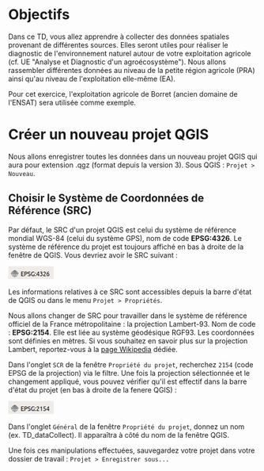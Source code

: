 # Objectifs

Dans ce TD, vous allez apprendre à collecter des données spatiales provenant de différentes sources. Elles seront utiles pour réaliser le diagnostic de l'environnement naturel autour de votre exploitation agricole (cf. UE "Analyse et Diagnostic d'un agroécosystème"). Nous allons rassembler différentes données au niveau de la petite région agricole (PRA) ainsi qu'au niveau de l'exploitation elle-même (EA).

Pour cet exercice, l'exploitation agricole de Borret (ancien domaine de l'ENSAT) sera utilisée comme exemple. 


# Créer un nouveau projet QGIS

Nous allons enregistrer toutes les données dans un nouveau projet QGIS qui aura pour extension .qgz (format depuis la version 3).
Sous QGIS : `Projet > Nouveau`.


## Choisir le Système de Coordonnées de Référence (SRC)

Par défaut, le SRC d'un projet QGIS est celui du système de référence mondial WGS-84 (celui du système GPS), nom de code **EPSG:4326**. Le système de référence du projet est toujours affiché en bas à droite de la fenêtre de QGIS. Vous devriez avoir le SRC suivant : 

![SCR actuel dans QGIS : EPSG:4326](figures/EPSG4326.png)

Les informations relatives à ce SRC sont accessibles depuis la barre d'état de QGIS ou dans le menu `Projet > Propriétés`.

Nous allons changer de SRC pour travailler dans le système de référence officiel de la France métropolitaine : la projection Lambert-93. Nom de code : **EPSG:2154**. Elle est liée au système géodésique RGF93. Les coordonnées sont définies en mètres. Si vous souhaitez en savoir plus sur la projection Lambert, reportez-vous à la [page Wikipedia](https://fr.wikipedia.org/wiki/WGS_84) dédiée.

Dans l'onglet `SCR` de la fenêtre `Propriété du projet`, recherchez `2154` (code EPSG de la projection) via le filtre. Une fois la projection sélectionnée et le changement appliqué, vous pouvez vérifier qu'il est effectif dans la barre d'état du projet (en bas à droite de la fenere QGIS) :

![SCR actuel dans QGIS : EPSG:2154](figures/EPSG2154.png)

Dans l'onglet `Général` de la fenêtre `Propriété du projet`, donnez un nom (ex. TD_dataCollect). Il apparaîtra à côté du nom de la fenêtre QGIS.

Une fois ces manipulations effectuées, sauvegardez votre projet dans votre dossier de travail : `Projet > Enregistrer sous...`


